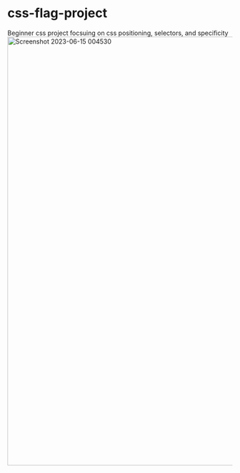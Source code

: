 # css-flag-project
Beginner css project focsuing on css positioning, selectors, and specificity
<img width="960" alt="Screenshot 2023-06-15 004530" src="https://github.com/chriscampaigne/css-flag-project/assets/105657642/ead1a7ce-5788-4a24-a783-1f0cb0d26a6c">
